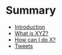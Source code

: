 # Summary

* [Introduction](README.md)
* [What is XYZ?](first-question.md)
* [How can I do X?](second-question.md)
* [Tweets](tweets.md)

